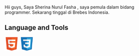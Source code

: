 Hii guys, Saya Sherina Nurul Fasha 
, saya pemula dalam bidang programmer. Sekarang tinggal di Brebes Indonesia.

## Language and Tools
<img src="https://github.com/devicons/devicon/blob/master/icons/html5/html5-original.svg" alt="CSS" width="45" height="45"> <img src="https://github.com/devicons/devicon/blob/master/icons/css3/css3-original.svg" alt="CSS" width="45" height="45">

